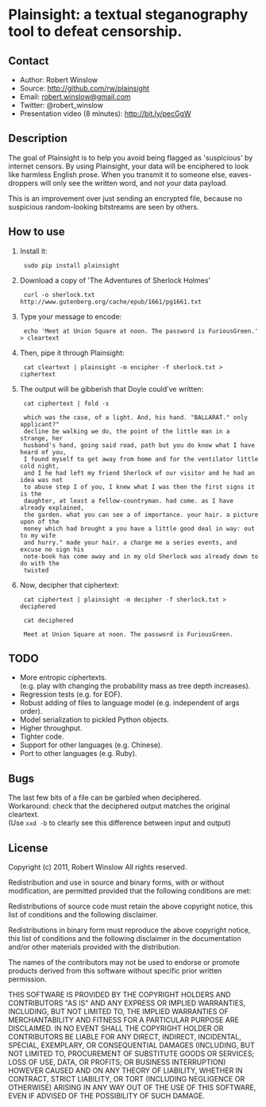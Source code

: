 Plainsight: a textual steganography tool to defeat censorship.
==============================================================

Contact
-------
* Author: Robert Winslow
* Source: http://github.com/rw/plainsight
* Email: robert.winslow@gmail.com
* Twitter: @robert_winslow
* Presentation video (8 minutes): http://bit.ly/pecGgW


Description
-----------
The goal of Plainsight is to help you avoid being flagged as 'suspicious' by
internet censors. By using Plainsight, your data will be enciphered to look
like harmless English prose. When you transmit it to someone else, eaves-
droppers will only see the written word, and not your data payload.

This is an improvement over just sending an encrypted file, because no
suspicious random-looking bitstreams are seen by others.


How to use
----------

1. Install it:

        sudo pip install plainsight

2. Download a copy of 'The Adventures of Sherlock Holmes'

        curl -o sherlock.txt http://www.gutenberg.org/cache/epub/1661/pg1661.txt

3. Type your message to encode:

        echo 'Meet at Union Square at noon. The password is FuriousGreen.' > cleartext

4. Then, pipe it through Plainsight:

        cat cleartext | plainsight -m encipher -f sherlock.txt > ciphertext

5. The output will be gibberish that Doyle could've written:

        cat ciphertext | fold -s

        which was the case, of a light. And, his hand. "BALLARAT." only applicant?" 
        decline be walking we do, the point of the little man in a strange, her 
        husband's hand, going said road, path but you do know what I have heard of you, 
        I found myself to get away from home and for the ventilator little cold night, 
        and I he had left my friend Sherlock of our visitor and he had an idea was not 
        to abuse step I of you, I knew what I was then the first signs it is the 
        daughter, at least a fellow-countryman. had come. as I have already explained, 
        the garden. what you can see a of importance. your hair. a picture upon of the 
        money which had brought a you have a little good deal in way: out to my wife 
        and hurry." made your hair. a charge me a series events, and excuse no sign his 
        note-book has come away and in my old Sherlock was already down to do with the 
        twisted

6. Now, decipher that ciphertext:

        cat ciphertext | plainsight -m decipher -f sherlock.txt > deciphered

        cat deciphered

        Meet at Union Square at noon. The password is FuriousGreen.


TODO
----
* More entropic ciphertexts.  
    (e.g. play with changing the probability mass as tree depth increases).
* Regression tests (e.g. for EOF).
* Robust adding of files to language model (e.g. independent of args order).
* Model serialization to pickled Python objects.
* Higher throughput.
* Tighter code.
* Support for other languages (e.g. Chinese).
* Port to other languages (e.g. Ruby).


Bugs
----
The last few bits of a file can be garbled when deciphered.  
  Workaround: check that the deciphered output matches the original cleartext.  
  (Use `xxd -b` to clearly see this difference between input and output)


License
-------

Copyright (c) 2011, Robert Winslow
All rights reserved.

Redistribution and use in source and binary forms, with or without
modification, are permitted provided that the following conditions are met:

Redistributions of source code must retain the above copyright notice, this
list of conditions and the following disclaimer.

Redistributions in binary form must reproduce the above copyright notice, this
list of conditions and the following disclaimer in the documentation and/or
other materials provided with the distribution.

The names of the contributors may not be used to endorse or promote products
derived from this software without specific prior written permission.

THIS SOFTWARE IS PROVIDED BY THE COPYRIGHT HOLDERS AND CONTRIBUTORS "AS IS" AND
ANY EXPRESS OR IMPLIED WARRANTIES, INCLUDING, BUT NOT LIMITED TO, THE IMPLIED
WARRANTIES OF MERCHANTABILITY AND FITNESS FOR A PARTICULAR PURPOSE ARE
DISCLAIMED. IN NO EVENT SHALL THE COPYRIGHT HOLDER OR CONTRIBUTORS BE LIABLE
FOR ANY DIRECT, INDIRECT, INCIDENTAL, SPECIAL, EXEMPLARY, OR CONSEQUENTIAL
DAMAGES (INCLUDING, BUT NOT LIMITED TO, PROCUREMENT OF SUBSTITUTE GOODS OR
SERVICES; LOSS OF USE, DATA, OR PROFITS; OR BUSINESS INTERRUPTION) HOWEVER
CAUSED AND ON ANY THEORY OF LIABILITY, WHETHER IN CONTRACT, STRICT LIABILITY,
OR TORT (INCLUDING NEGLIGENCE OR OTHERWISE) ARISING IN ANY WAY OUT OF THE USE
OF THIS SOFTWARE, EVEN IF ADVISED OF THE POSSIBILITY OF SUCH DAMAGE.
